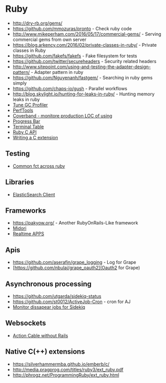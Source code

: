 # Ruby

* http://dry-rb.org/gems/
* https://github.com/mmozuras/pronto - Check ruby code
* http://www.mikeperham.com/2016/05/17/commercial-gems/ - Serving commercial gems from own server
* https://blog.arkency.com/2016/02/private-classes-in-ruby/ - Private classes in Ruby
* https://github.com/fakefs/fakefs - Fake filesystem for tests
* https://github.com/twitter/secureheaders - Security related headers
* http://www.sitepoint.com/using-and-testing-the-adapter-design-pattern/ - Adapter pattern in ruby
* https://github.com/Nguyenanh/fastgem/ - Searching in ruby gems simply
* https://github.com/chaps-io/gush - Parallel workflows
* http://blog.skylight.io/hunting-for-leaks-in-ruby/ - Hunting memory leaks in ruby
* [Tune GC Profiler](https://github.com/bear-metal/tunemygc)
* [PerfTools](https://github.com/tmm1/perftools.rb)
* [Coverband - monitore production LOC of using](https://github.com/danmayer/coverband)
* [Progress Bar](https://github.com/jfelchner/ruby-progressbar)
* [Terminal Table](https://github.com/tj/terminal-table)
* [Ruby C API](https://silverhammermba.github.io/emberb/c/)
* [Writing a C extension](https://www.xavierriley.co.uk/writing-a-c-extension-for-ruby-in-2016/)

## Testing

* [Common fct across ruby](http://lizabinante.com/blog/testing-common-functionality-in-ruby/)

## Libraries

* [ElasticSearch Client](https://github.com/toptal/chewy)

## Frameworks

* https://pakyow.org/ - Another RubyOnRails-Like framework
* [Midori](https://github.com/heckpsi-lab/em-midori)
* [Realtime APPS](https://github.com/firehoseio/firehose)

## Apis

* https://github.com/aserafin/grape_logging - Log for Grape
* [https://github.com/nbulaj/grape_oauth2](Oauth2 for Grape)

## Asynchronous processing

* https://github.com/utgarda/sidekiq-status
* https://github.com/st0012/ActiveJob-Cron - cron for AJ
* [Monitor dissapear jobs for Sidekiq](https://github.com/twonegatives/attentive_sidekiq)

## Websockets

* [Action Cable without Rails](https://github.com/palkan/litecable)

## Native C(++) extensions

* https://silverhammermba.github.io/emberb/c/
* http://media.pragprog.com/titles/ruby3/ext_ruby.pdf
* http://phrogz.net/ProgrammingRuby/ext_ruby.html
